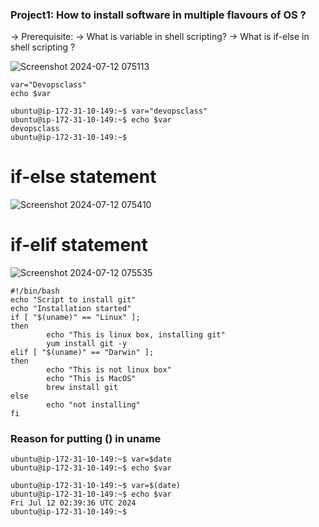 ### Project1: How to install software in multiple flavours of OS ?
-> Prerequisite: 
-> What is variable in shell scripting? 
-> What is if-else in shell scripting ?


![Screenshot 2024-07-12 075113](https://github.com/user-attachments/assets/fdaea161-aa66-4a94-bd58-179f656dc7be)

```
var="Devopsclass"
echo $var
```

```
ubuntu@ip-172-31-10-149:~$ var="devopsclass"
ubuntu@ip-172-31-10-149:~$ echo $var
devopsclass
ubuntu@ip-172-31-10-149:~$
```
# if-else statement 

![Screenshot 2024-07-12 075410](https://github.com/user-attachments/assets/a524e4ef-a784-45e9-9a59-7c872a11d586)

# if-elif statement 

![Screenshot 2024-07-12 075535](https://github.com/user-attachments/assets/27aeb56f-59b2-495c-9afa-742056acd33b)


```
#!/bin/bash                                 
echo "Script to install git"
echo "Installation started"
if [ "$(uname)" == "Linux" ];         
then    
        echo "This is linux box, installing git"
        yum install git -y
elif [ "$(uname)" == "Darwin" ];
then    
        echo "This is not linux box"
        echo "This is MacOS"
        brew install git
else    
        echo "not installing"
fi

```

### Reason for putting () in uname 

```
ubuntu@ip-172-31-10-149:~$ var=$date
ubuntu@ip-172-31-10-149:~$ echo $var

ubuntu@ip-172-31-10-149:~$ var=$(date)
ubuntu@ip-172-31-10-149:~$ echo $var
Fri Jul 12 02:39:36 UTC 2024
ubuntu@ip-172-31-10-149:~$
```
